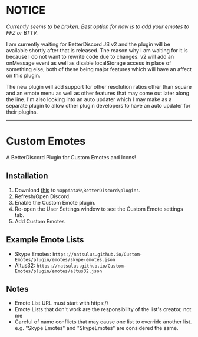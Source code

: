 # NOTICE

_Currently seems to be broken. Best option for now is to add your emotes to FFZ or BTTV._

I am currently waiting for BetterDiscord JS v2 and the plugin will be available shortly after that is released. The reason why I am waiting for it is because I do not want to rewrite code due to changes. v2 will add an onMessage event as well as disable localStorage access in place of something else, both of these being major features which will have an affect on this plugin.

The new plugin will add support for other resolution ratios other than square and an emote menu as well as other features that may come out later along the line. I'm also looking into an auto updater which I may make as a separate plugin to allow other plugin developers to have an auto updater for their plugins.

<hr>

# Custom Emotes
A BetterDiscord Plugin for Custom Emotes and Icons!

## Installation

1. Download <a href="https://natsulus.github.io/Custom-Emotes/plugin/CustomEmotes.plugin.js" download>this</a> to `%appdata%\BetterDiscord\plugins`.
2. Refresh/Open Discord.
3. Enable the Custom Emote plugin.
4. Re-open the User Settings window to see the Custom Emote settings tab.
5. Add Custom Emotes

## Example Emote Lists

- Skype Emotes:
`https://natsulus.github.io/Custom-Emotes/plugin/emotes/skype-emotes.json`
- Altus32:
`https://natsulus.github.io/Custom-Emotes/plugin/emotes/altus32.json`

## Notes

- Emote List URL must start with https://
- Emote Lists that don't work are the responsibility of the list's creator, not me
- Careful of name conflicts that may cause one list to override another list. <br>e.g. "Skype Emotes" and "SkypeEmotes" are considered the same.
